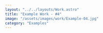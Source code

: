```yaml
---
layout: "../../layouts/Work.astro"
title: "Example Work - #4"
image: "/assets/images/work/Example-04.jpg"
category: "Examples"
---
```

